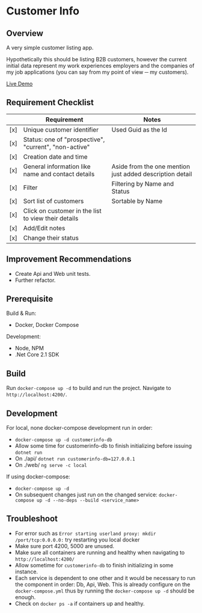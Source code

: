 
# Customer Info

## Overview
A very simple customer listing app.

Hypothetically this should be listing B2B customers, however the current initial data represent my work experiences employers and the companies of my job applications (you can say from my point of view ─ my customers).

[Live Demo](https://portfolios.nyzme.com/propellerhead-sd)


## Requirement Checklist
|  |Requirement | Notes |
|--|--|--|
| [x] | Unique customer identifier | Used Guid as the Id | 
| [x] | Status: one of "prospective", "current", "non-active" |   |
| [x] | Creation date and time | |
| [x] | General information like name and contact details | Aside from the one mention just added description detail |
| [x] | Filter | Filtering by Name and Status |
| [x] | Sort list of customers | Sortable by Name |
| [x] | Click on customer in the list to view their details |  |
| [x] | Add/Edit notes |  |
| [x] | Change their status |  |


## Improvement Recommendations
- Create Api and Web unit tests.
- Further refactor.


## Prerequisite
Build & Run:
- Docker, Docker Compose

Development:
- Node, NPM
- .Net Core 2.1 SDK


## Build
Run `docker-compose up -d` to build and run the project. Navigate to `http://localhost:4200/`. 


## Development
For local, none docker-compose development run in order:
- `docker-compose up -d customerinfo-db`
- Allow some time for customerinfo-db to finish initializing before issuing `dotnet run`
- On ./api/ `dotnet run customerinfo-db=127.0.0.1`
- On ./web/ `ng serve -c local`

If using docker-compose:
- `docker-compose up -d`
- On subsequent changes just run on the changed service: `docker-compose up -d --no-deps --build <service_name>`


## Troubleshoot
- For error such as  `Error starting userland proxy: mkdir /port/tcp:0.0.0.0:`  try restarting you local docker
- Make sure port 4200, 5000 are unused.
- Make sure all containers are running and healthy when navigating to `http://localhost:4200/`
- Allow sometime for `customerinfo-db` to finish initializing in some instance.
- Each service is dependent to one other and it would be necessary to run the component in order: Db, Api, Web. This is already configure on the `docker-compose.yml` thus by running the `docker-compose up -d` should be enough.
- Check on `docker ps -a` if containers up and healthy.


<!-- 
Todo:
- API SRP
- Initial Sort
- Import simplify
- CORS
-->